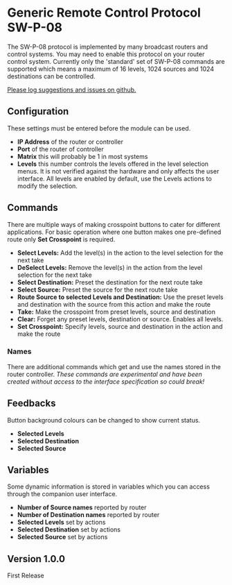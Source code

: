 # Generic Remote Control Protocol SW-P-08

The SW-P-08 protocol is implemented by many broadcast routers and control systems. You may need to enable this protocol on your router control system. Currently only the 'standard' set of SW-P-08 commands are supported which means a maximum of 16 levels, 1024 sources and 1024 destinations can be controlled. 

[Please log suggestions and issues on github.](https://github.com/bitfocus/companion-module-generic-swp08/issues)

## Configuration
These settings must be entered before the module can be used.

- **IP Address** of the router or controller 
- **Port** of the router of controller 
- **Matrix** this will probably be 1 in most systems
- **Levels** this number controls the levels offered in the level selection menus. It is not verified against the hardware and only affects the user interface. All levels are enabled by default, use the Levels actions to modify the selection.

## Commands
There are multiple ways of making crosspoint buttons to cater for different applications. For basic operation where one button makes one pre-defined route only **Set Crosspoint** is required.

- **Select Levels:** Add the level(s) in the action to the level selection for the next take
- **DeSelect Levels:** Remove the level(s) in the action from the level selection for the next take
- **Select Destination:** Preset the destination for the next route take
- **Select Source:** Preset the source for the next route take
- **Route Source to selected Levels and Destination:** Use the preset levels and destination with the source from this action and make the route
- **Take:** Make the crosspoint from preset levels, source and destination
- **Clear:** Forget any preset levels, destination or source. Enables all levels.
- **Set Crosspoint:** Specify levels, source and destination in the action and make the route

### Names
There are additional commands which get and use the names stored in the router controller. *These commands are experimental and have been created without access to the interface specification so could break!*

## Feedbacks
Button background colours can be changed to show current status.

- **Selected Levels**
- **Selected Destination**
- **Selected Source**

## Variables
Some dynamic information is stored in variables which you can access through the companion user interface.

- **Number of Source names** reported by router
- **Number of Destination names** reported by router
- **Selected Levels** set by actions
- **Selected Destination** set by actions
- **Selected Source** set by actions

## Version 1.0.0

First Release